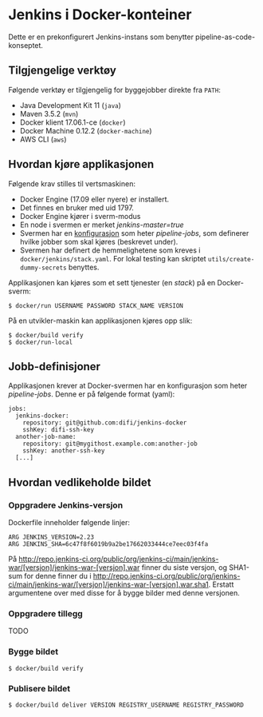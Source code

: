 # Jenkins i Docker-konteiner

Dette er en prekonfigurert Jenkins-instans som benytter pipeline-as-code-konseptet.

## Tilgjengelige verktøy

Følgende verktøy er tilgjengelig for byggejobber direkte fra `PATH`:
* Java Development Kit 11 (`java`)
* Maven 3.5.2 (`mvn`)
* Docker klient 17.06.1-ce (`docker`)
* Docker Machine 0.12.2 (`docker-machine`)
* AWS CLI (`aws`)

## Hvordan kjøre applikasjonen

Følgende krav stilles til vertsmaskinen:
* Docker Engine (17.09 eller nyere) er installert.
* Det finnes en bruker med uid 1797.
* Docker Engine kjører i sverm-modus
* En node i svermen er merket _jenkins-master=true_
* Svermen har en [konfigurasjon](https://docs.docker.com/engine/reference/commandline/config/) som heter _pipeline-jobs_,
som definerer hvilke jobber som skal kjøres (beskrevet under).
* Svermen har definert de hemmelighetene som kreves i `docker/jenkins/stack.yaml`. For lokal testing kan skriptet
  `utils/create-dummy-secrets` benyttes.

Applikasjonen kan kjøres som et sett tjenester (en _stack_) på en Docker-sverm:
```
$ docker/run USERNAME PASSWORD STACK_NAME VERSION
```

På en utvikler-maskin kan applikasjonen kjøres opp slik:
```
$ docker/build verify
$ docker/run-local
```

## Jobb-definisjoner

Applikasjonen krever at Docker-svermen har en konfigurasjon som heter _pipeline-jobs_. Denne er på følgende format (yaml):
```
jobs:
  jenkins-docker:
    repository: git@github.com:difi/jenkins-docker
    sshKey: difi-ssh-key
  another-job-name:
    repository: git@mygithost.example.com:another-job
    sshKey: another-ssh-key
  [...]    
```

## Hvordan vedlikeholde bildet

### Oppgradere Jenkins-versjon

Dockerfile inneholder følgende linjer:

```
ARG JENKINS_VERSION=2.23
ARG JENKINS_SHA=6c47f8f6019b9a2be17662033444ce7eec03f4fa
```

På http://repo.jenkins-ci.org/public/org/jenkins-ci/main/jenkins-war/[versjon]/jenkins-war-[versjon].war finner du siste versjon, og SHA1-sum for denne finner du i http://repo.jenkins-ci.org/public/org/jenkins-ci/main/jenkins-war/[versjon]/jenkins-war-[versjon].war.sha1. Erstatt argumentene over med disse for å bygge bilder med denne versjonen.

### Oppgradere tillegg

TODO

### Bygge bildet

```
$ docker/build verify
```

### Publisere bildet

```
$ docker/build deliver VERSION REGISTRY_USERNAME REGISTRY_PASSWORD
```
